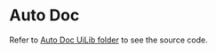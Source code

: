 # Auto Doc

Refer to [Auto Doc UiLib folder](../../uilib/src/lib/plugins/io-center/) to see the source code.